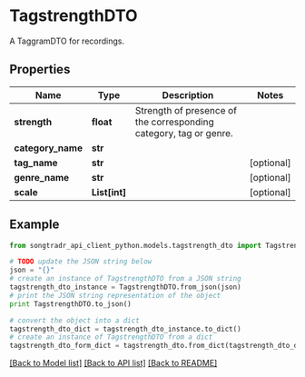 # TagstrengthDTO

A TaggramDTO for recordings.

## Properties
Name | Type | Description | Notes
------------ | ------------- | ------------- | -------------
**strength** | **float** | Strength of presence of the corresponding category, tag or genre. | 
**category_name** | **str** |  | 
**tag_name** | **str** |  | [optional] 
**genre_name** | **str** |  | [optional] 
**scale** | **List[int]** |  | [optional] 

## Example

```python
from songtradr_api_client_python.models.tagstrength_dto import TagstrengthDTO

# TODO update the JSON string below
json = "{}"
# create an instance of TagstrengthDTO from a JSON string
tagstrength_dto_instance = TagstrengthDTO.from_json(json)
# print the JSON string representation of the object
print TagstrengthDTO.to_json()

# convert the object into a dict
tagstrength_dto_dict = tagstrength_dto_instance.to_dict()
# create an instance of TagstrengthDTO from a dict
tagstrength_dto_form_dict = tagstrength_dto.from_dict(tagstrength_dto_dict)
```
[[Back to Model list]](../README.md#documentation-for-models) [[Back to API list]](../README.md#documentation-for-api-endpoints) [[Back to README]](../README.md)


